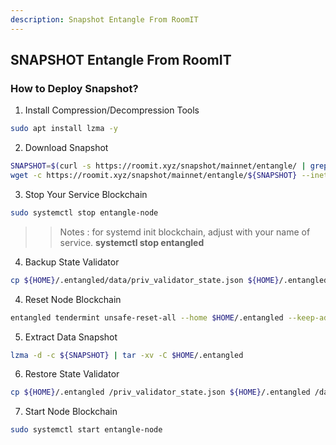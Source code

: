 ```yaml
---
description: Snapshot Entangle From RoomIT
---
```




## SNAPSHOT Entangle From RoomIT


### How to Deploy Snapshot?


1. Install Compression/Decompression Tools
```bash
sudo apt install lzma -y
```

2. Download Snapshot
```bash
SNAPSHOT=$(curl -s https://roomit.xyz/snapshot/mainnet/entangle/ | grep -i "<a href=" | grep lzma | grep -v md5sum | awk -F"=" '{print $2}' |  sed 's/"//g' | sed "s/>//g" | sed "s/ //g")
wget -c https://roomit.xyz/snapshot/mainnet/entangle/${SNAPSHOT} --inet4-only
```

3. Stop Your Service Blockchain
```bash
sudo systemctl stop entangle-node
```
>> Notes : for systemd init blockchain, adjust with your name of service. __systemctl stop entangled__

4. Backup State Validator
```bash
cp ${HOME}/.entangled/data/priv_validator_state.json ${HOME}/.entangled/priv_validator_state.json
```

4. Reset Node Blockchain
```bash
entangled tendermint unsafe-reset-all --home $HOME/.entangled --keep-addr-book
```

5. Extract Data Snapshot
```bash
lzma -d -c ${SNAPSHOT} | tar -xv -C $HOME/.entangled 
```

6. Restore State Validator
```bash
cp ${HOME}/.entangled /priv_validator_state.json ${HOME}/.entangled /data/priv_validator_state.json
```

7. Start Node Blockchain
```bash
sudo systemctl start entangle-node
```